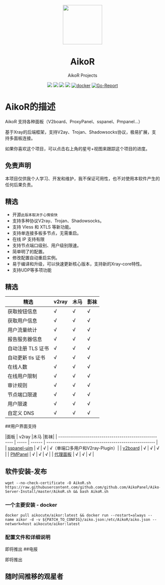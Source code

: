 <p align="center"><img src="https://avatars.githubusercontent.com/u/91626055?v=4" width="128" /></p>

<div align="center">

# AikoR
AikoR Projects

[![](https://img.shields.io/badge/Telegram-group-green?style=flat-square)](https://t.me/AikoAikoR)
[![](https://img.shields.io/badge/Telegram-channel-blue?style=flat-square)](https://t.me/AikoCute_Support)
[![](https://img.shields.io/github/downloads/github.com/github.com/AikoPanel/Aiko-Server/total.svg?style=flat-square)](https://github.com/github.com/AikoPanel/Aiko-Server/releases)
[![](https://img.shields.io/github/v/release/github.com/github.com/AikoPanel/Aiko-Server?style=flat-square)](https://github.com/github.com/AikoPanel/Aiko-Server/releases)
[![docker](https://img.shields.io/docker/v/aikocute/aikor?label=Docker%20image&sort=semver)](https://hub.docker.com/r/aikocute/aikor)
[![Go-Report](https://goreportcard.com/badge/github.com/github.com/AikoPanel/Aiko-Server?style=flat-square)](https://goreportcard.com/report/github.com/github.com/AikoPanel/Aiko-Server)
</div>

# AikoR的描述
AikoR 支持各种面板（V2board、ProxyPanel、sspanel、Pmpanel...）

基于Xray的后端框架，支持V2ay、Trojan、Shadowsocks协议，极易扩展，支持多面板连接。

如果你喜欢这个项目，可以点击右上角的星号+视图来跟踪这个项目的进度。

## 免责声明

本项目仅供我个人学习、开发和维护，我不保证可用性，也不对使用本软件产生的任何后果负责。

## 精选
* 开源`此版本取决于心情愉快`
* 支持多种协议V2ray、Trojan、Shadowsocks。
* 支持 Vless 和 XTLS 等新功能。
* 支持单连接多板多节点，无需重启。
* 在线 IP 支持有限
* 支持节点端口级别、用户级别限速。
* 简单明了的配置。
* 修改配置自动重启实例。
* 易于编译和升级，可以快速更新核心版本，支持新的Xray-core特性。
* 支持UDP等多项功能

## 精选

|精选 | v2ray |木马 |影袜|
| ------------------------------------------------------- | ----- | ------ | ------------ |
|获取按钮信息 | √ | √ | √ |
|获取用户信息 | √ | √ | √ |
|用户流量统计 | √ | √ | √ |
|报告服务器信息 | √ | √ | √ |
|自动注册 TLS 证书 | √ | √ | √ |
|自动更新 tls 证书 | √ | √ | √ |
|在线人数 | √ | √ | √ |
|在线用户限制 | √ | √ | √ |
|审计规则 | √ | √ | √ |
|节点端口限速 | √ | √ | √ |
|用户限速 | √ | √ | √ |
|自定义 DNS | √ | √ | √ |
##用户界面支持

|面板 | v2ray |木马 |影袜|
| -------------------------------------------------- ---- | ----- | ------ | ------------------------------------------------------- |
| [sspanel-uim](https://github.com/Anankke/SSPanel-Uim) | √ | √ | √（单端口多用户和V2ray-Plugin）|
| [v2board](https://github.com/v2board/v2board) | √ | √ | √ |
| [PMPanel](https://github.com/ByteInternetHK/PMPanel) | √ | √ | √ |
| [代理面板](https://github.com/ProxyPanel/ProxyPanel) | √ | √ | √ |

## 软件安装-发布
```
wget --no-check-certificate -O AikoR.sh https://raw.githubusercontent.com/github.com/github.com/AikoPanel/Aiko-Server-Install/master/AikoR.sh && bash AikoR.sh
```
### 一个主要安装 - docker
```
docker pull aikocute/aikor:latest && docker run --restart=always --name aikor -d -v ${PATCH_TO_CONFIG}/aiko.json:/etc/AikoR/aiko.json --network=host aikocute/aikor:latest
```
### 配置文件和详细说明
即将推出
##电报

即将推出

## 随时间推移的观星者